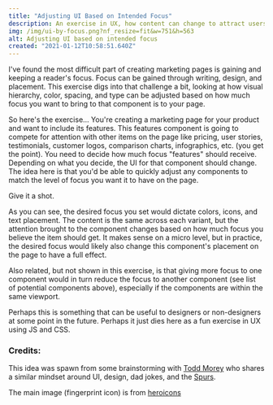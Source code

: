 ```yaml
---
title: "Adjusting UI Based on Intended Focus"
description: An exercise in UX, how content can change to attract users
img: /img/ui-by-focus.png?nf_resize=fit&w=751&h=563
alt: Adjusting UI based on intended focus
created: "2021-01-12T10:58:51.640Z"
---
```

I've found the most difficult part of creating marketing pages is gaining and keeping a reader's focus. Focus can be gained through writing, design, and placement. This exercise digs into that challenge a bit, looking at how visual hierarchy, color, spacing, and type can be adjusted based on how much focus you want to bring to that component is to your page.

So here's the exercise... You're creating a marketing page for your product and want to include its features. This features component is going to compete for attention with other items on the page like pricing, user stories, testimonials, customer logos, comparison charts, infographics, etc. (you get the point). You need to decide how much focus "features" should receive. Depending on what you decide, the UI for that component should change. The idea here is that you'd be able to quickly adjust any components to match the level of focus you want it to have on the page.

Give it a shot.

<by-focus></by-focus>

As you can see, the desired focus you set would dictate colors, icons, and text placement. The content is the same across each variant, but the attention brought to the component changes based on how much focus you believe the item should get. It makes sense on a micro level, but in practice, the desired focus would likely also change this component's placement on the page to have a full effect.

Also related, but not shown in this exercise, is that giving more focus to one component would in turn reduce the focus to another component (see list of potential components above), especially if the components are within the same viewport.

Perhaps this is something that can be useful to designers or non-designers at some point in the future. Perhaps it just dies here as a fun exercise in UX using JS and CSS.

<h3>Credits:</h3>
<p>This idea was spawn from some brainstorming with <a href="https://twitter.com/toddmorey">Todd Morey</a> who shares a similar mindset around UI, design, dad jokes, and the <a href="https://spurs.com">Spurs</a>.</p>
<p>The main image (fingerprint icon) is from <a href="https://heroicons.com">heroicons</a></p>